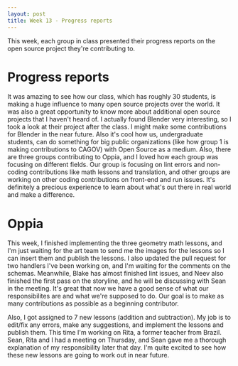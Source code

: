 ```yaml
---
layout: post
title: Week 13 - Progress reports
---
```


This week, each group in class presented their progress reports on the open source project they're contributing to.

<!--more-->

# Progress reports

It was amazing to see how our class, which has roughly 30 students, is making a huge influence
to many open source projects over the world. It was also a great opportunity to know more about
additional open source projects that I haven't heard of. I actually found Blender very interesting, so I
took a look at their project after the class. I might make some contributions for Blender in the near future.
Also it's cool how us, undergraduate students, can do something for big public organizations (like how group 1 is making
contributions to CAGOV) with Open Source as a medium. Also, there are three groups contributing to Oppia, and
I loved how each group was focusing on different fields. Our group is focusing on lint errors and non-coding
contributions like math lessons and translation, and other groups are working on other coding contributions on
front-end and run issues. It's definitely a precious experience to learn about what's out there in real world and make a difference. 


# Oppia

This week, I finished implementing the three geometry math lessons, and I'm just waiting for the art team to send me the images for the lessons so I can insert them
and publish the lessons. I also updated the pull request for two handlers I've been working on, and I'm waiting for the comments on the schemas. Meanwhile, Blake has 
almost finished lint issues, and Neev also finished the first pass on the storyline, and he will be discussing with Sean in the meeting. It's great that now we have a 
good sense of what our responsibilites are and what we're supposed to do. Our goal is to make as many contributions as possible as a beginning contributor. 

Also, I got assigned to 7 new lessons (addition and subtraction). My job is to edit/fix any errors, make any suggestions, and implement the lessons and publish them. This time
I'm working on Rita, a former teacher from Brazil. Sean, Rita and I had a meeting on Thursday, and Sean gave me a thorough explanation of my responsibility later that day. I'm quite
excited to see how these new lessons are going to work out in near future.
